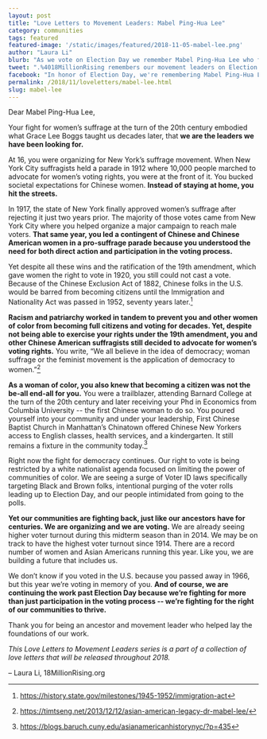 ```yaml
---
layout: post
title: "Love Letters to Movement Leaders: Mabel Ping-Hua Lee"
category: communities
tags: featured
featured-image: '/static/images/featured/2018-11-05-mabel-lee.png'
author: "Laura Li"
blurb: "As we vote on Election Day we remember Mabel Ping-Hua Lee who fought for women's suffrage despite racism and patriarchy preventing her and other women of color from becoming full citizens and voting for decades."
tweet: ".%4018MillionRising remembers our movement leaders on Election Day with a letter to Mabel Ping-Hua Lee, a badass Chinese American Suffragist who fought for our right to vote %23LoveLetterstoMovementLeaders %23ElectionDay"
facebook: "In honor of Election Day, we're remembering Mabel Ping-Hua Lee, a badass Chinese American suffragist"
permalink: /2018/11/loveletters/mabel-lee.html
slug: mabel-lee
---
```

Dear Mabel Ping-Hua Lee,

Your fight for women’s suffrage at the turn of the 20th century embodied what Grace Lee Boggs taught us decades later, that **we are the leaders we have been looking for.**

At 16, you were organizing for New York’s suffrage movement. When New York City suffragists held a parade in 1912 where 10,000 people marched to advocate for women’s voting rights, you were at the front of it. You bucked societal expectations for Chinese women. **Instead of staying at home, you hit the streets.**

In 1917, the state of New York finally approved women’s suffrage after rejecting it just two years prior. The majority of those votes came from New York City where you helped organize a major campaign to reach male voters. **That same year, you led a contingent of Chinese and Chinese American women in a pro-suffrage parade because you understood the need for both direct action and participation in the voting process.**

Yet despite all these wins and the ratification of the 19th amendment, which gave women the right to vote in 1920, you still could not cast a vote. Because of the Chinese Exclusion Act of 1882, Chinese folks in the U.S. would be barred from becoming citizens until the Immigration and Nationality Act was passed in 1952, seventy years later.[^1]

**Racism and patriarchy worked in tandem to prevent you and other women of color from becoming full citizens and voting for decades. Yet, despite not being able to exercise your rights under the 19th amendment, you and other Chinese American suffragists still decided to advocate for women’s voting rights.** You write, “We all believe in the idea of democracy; woman suffrage or the feminist movement is the application of democracy to women.”[^2]

**As a woman of color, you also knew that becoming a citizen was not the be-all end-all for you.** You were a trailblazer, attending Barnard College at the turn of the 20th century and later receiving your Phd in Economics from Columbia University -- the first Chinese woman to do so. You poured yourself into your community and under your leadership, First Chinese Baptist Church in Manhattan’s Chinatown offered Chinese New Yorkers access to English classes, health services, and a kindergarten. It still remains a fixture in the community today.[^3]

Right now the fight for democracy continues. Our right to vote is being restricted by a white nationalist agenda focused on limiting the power of communities of color. We are seeing a surge of Voter ID laws specifically targeting Black and Brown folks, intentional purging of the voter rolls leading up to Election Day, and our people intimidated from going to the polls.   

**Yet our communities are fighting back, just like our ancestors have for centuries. We are organizing and we are voting.** We are already seeing higher voter turnout during this midterm season than in 2014. We may be on track to have the highest voter turnout since 1914. There are a record number of women and Asian Americans running this year. Like you, we are building a future that includes us.

We don’t know if you voted in the U.S. because you passed away in 1966, but this year we’re voting in memory of you. **And of course, we are continuing the work past Election Day because we’re fighting for more than just participation in the voting process -- we’re fighting for the right of our communities to thrive.**

Thank you for being an ancestor and movement leader who helped lay the foundations of our work.


_This Love Letters to Movement Leaders series is a part of a collection of love letters that will be released throughout 2018._

– Laura Li, 18MillionRising.org

[^1]: https://history.state.gov/milestones/1945-1952/immigration-act

[^2]: https://timtseng.net/2013/12/12/asian-american-legacy-dr-mabel-lee/

[^3]: https://blogs.baruch.cuny.edu/asianamericanhistorynyc/?p=435
